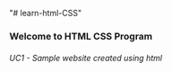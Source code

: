"# learn-html-CSS" 

### Welcome to HTML CSS Program

###### UC1 - Sample website created using html
